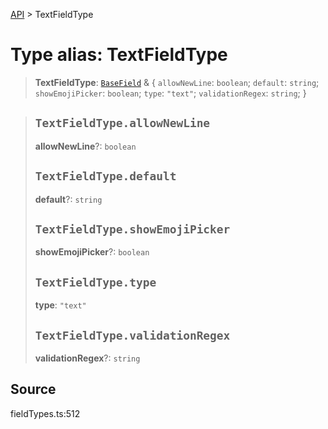 [API](../index.md) > TextFieldType

# Type alias: TextFieldType

> **TextFieldType**: [`BaseField`](type-alias.BaseField.md) & \{
  `allowNewLine`: `boolean`;
  `default`: `string`;
  `showEmojiPicker`: `boolean`;
  `type`: `"text"`;
  `validationRegex`: `string`;
 }

> ## `TextFieldType.allowNewLine`
>
> **allowNewLine**?: `boolean`
>
> ## `TextFieldType.default`
>
> **default**?: `string`
>
> ## `TextFieldType.showEmojiPicker`
>
> **showEmojiPicker**?: `boolean`
>
> ## `TextFieldType.type`
>
> **type**: `"text"`
>
> ## `TextFieldType.validationRegex`
>
> **validationRegex**?: `string`
>
>

## Source

fieldTypes.ts:512
